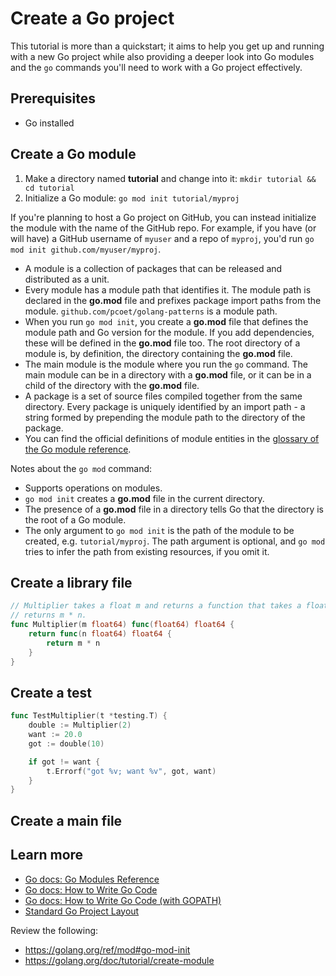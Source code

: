 # Create a Go project

This tutorial is more than a quickstart; it aims to help you get up and running with a new Go project while
also providing a deeper look into Go modules and the `go` commands you'll need
to work with a Go project effectively.

## Prerequisites

* Go installed

## Create a Go module

1. Make a directory named **tutorial** and change into it:
   `mkdir tutorial && cd tutorial`
2. Initialize a Go module: `go mod init tutorial/myproj`

If you're planning to host a Go project on GitHub, you can instead
initialize the module with the name of the GitHub repo. For example, if you have
(or will have) a GitHub username of `myuser` and a repo of `myproj`, you'd run
`go mod init github.com/myuser/myproj`.

* A module is a collection of packages that can be released and distributed as
  a unit.
* Every module has a module path that identifies it. The module path is declared
  in the **go.mod** file and prefixes package import paths from the module.
  `github.com/pcoet/golang-patterns` is a module path.
* When you run `go mod init`, you create a **go.mod** file that defines the
  module path and Go version for the module. If you add dependencies, these will
  be defined in the **go.mod** file too. The root directory of a module is, by
  definition, the directory containing the **go.mod** file.
* The main module is the module where you run the `go` command. The main module
  can be in a directory with a **go.mod** file, or it can be in a child of the
  directory with the **go.mod** file.
* A package is a set of source files compiled together from the same directory.
  Every package is uniquely identified by an import path - a string formed by
  prepending the module path to the directory of the package.
* You can find the official definitions of module entities in the
  [glossary of the Go module reference](https://go.dev/ref/mod#glossary).

Notes about the `go mod` command:

* Supports operations on modules.
* `go mod init` creates a **go.mod** file in the current directory.
* The presence of a **go.mod** file in a directory tells Go that the directory
  is the root of a Go module.
* The only argument to `go mod init` is the path of the module to be created, e.g.
  `tutorial/myproj`. The path argument is optional, and `go mod` tries to
  infer the path from existing resources, if you omit it.

## Create a library file

<!-- TODO: start here; use as a reference: https://github.com/pcoet/golang-patterns/tree/main/pkg/examples -->

```go
// Multiplier takes a float m and returns a function that takes a float n and
// returns m * n.
func Multiplier(m float64) func(float64) float64 {
	return func(n float64) float64 {
		return m * n
	}
}
```

## Create a test

```go
func TestMultiplier(t *testing.T) {
	double := Multiplier(2)
	want := 20.0
	got := double(10)

	if got != want {
		t.Errorf("got %v; want %v", got, want)
	}
}
```

## Create a main file

## Learn more

* [Go docs: Go Modules Reference](https://go.dev/ref/mod)
* [Go docs: How to Write Go Code](https://go.dev/doc/code)
* [Go docs: How to Write Go Code (with GOPATH)](https://go.dev/doc/gopath_code)
* [Standard Go Project Layout](https://github.com/golang-standards/project-layout)

Review the following:

* https://golang.org/ref/mod#go-mod-init
* https://golang.org/doc/tutorial/create-module
